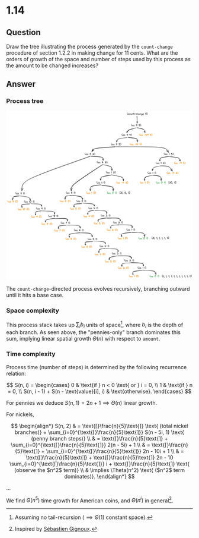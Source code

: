 # 1.14

## Question

Draw the tree illustrating the process generated by the `count-change` procedure of section 1.2.2 in making change for 11 cents. What are the orders of growth of the space and number of steps used by this process as the amount to be changed increases?

## Answer

### Process tree

![1.14.png](1.14.png)

The `count-change`-directed process evolves recursively, branching outward until it hits a base case.

### Space complexity

This process stack takes up $\sum_i b_i$ units of space[^1], where $b_i$ is the depth of each branch. As seen above, the "pennies-only" branch dominates this sum, implying linear spatial growth $\Theta(n)$ with respect to `amount`.

### Time complexity

Process time (number of steps) is determined by the following recurrence relation:

$$
S(n, i) = \begin{cases}
  0                                       & \text{if } n < 0 \text{ or } i = 0, \\
  1                                       & \text{if } n = 0, \\
  S(n, i - 1) + S(n - \text{value}[i], i) & \text{otherwise}.
\end{cases}
$$

For pennies we deduce $S(n, 1) = 2n +  1 \implies \Theta(n)$ linear growth.

For nickels,

$$
\begin{align*}
  S(n, 2) & = \text{⌈}\frac{n}{5}\text{⌉} \text{ (total nickel branches)} + \sum_{i=0}^{\text{⌈}\frac{n}{5}\text{⌉}} S(n - 5i, 1) \text{ (penny branch steps)} \\
          & = \text{⌈}\frac{n}{5}\text{⌉} + \sum_{i=0}^{\text{⌈}\frac{n}{5}\text{⌉}} 2(n - 5i) + 1 \\
          & = \text{⌈}\frac{n}{5}\text{⌉} + \sum_{i=0}^{\text{⌈}\frac{n}{5}\text{⌉}} 2n - 10i + 1 \\
          & = \text{⌈}\frac{n}{5}\text{⌉} + \text{⌈}\frac{n}{5}\text{⌉} 2n - 10 \sum_{i=0}^{\text{⌈}\frac{n}{5}\text{⌉}} i + \text{⌈}\frac{n}{5}\text{⌉} \text{ (observe the $n^2$ term)} \\
          & \implies \Theta(n^2) \text{ ($n^2$ term dominates)}.
\end{align*}
$$

...

We find $\Theta(n^5)$ time growth for American coins, and $\Theta(n^i)$ in general[^2].



[^1]: Assuming no tail-recursion ($\implies \Theta(1)$ constant space).
[^2]: Inspired by [Sébastien Gignoux](https://sicp-solutions.net/post/sicp-solution-exercise-1-14/).


